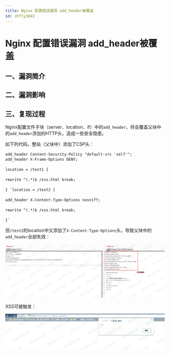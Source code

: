 ```yaml
---
title: Nginx 配置错误漏洞 add_header被覆盖
id: zhfly3043
---
```


# Nginx 配置错误漏洞 add_header被覆盖

## 一、漏洞简介

## 二、漏洞影响

## 三、复现过程

Nginx配置文件子块（server、location、if）中的`add_header`，将会覆盖父块中的`add_header`添加的HTTP头，造成一些安全隐患。

如下列代码，整站（父块中）添加了CSP头：

```
add_header Content-Security-Policy "default-src 'self'";
add_header X-Frame-Options DENY;

location = /test1 {

rewrite ^(.*)$ /xss.html break;

} `location = /test2 {

add_header X-Content-Type-Options nosniff;

rewrite ^(.*)$ /xss.html break;

}` 
```

但`/test2`的location中又添加了`X-Content-Type-Options`头，导致父块中的`add_header`全部失效：

![image](../img/cea41357dcdd82a40ce90d6f28536572.png)

XSS可被触发：

![image](../img/4e62cc0c516fd63f65d5ab750df6a61b.png)